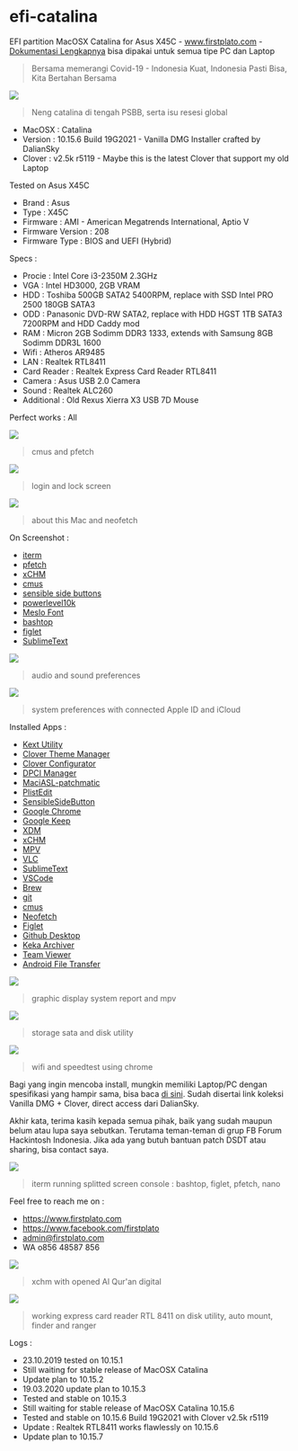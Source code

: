 # efi-catalina

EFI partition MacOSX Catalina for Asus X45C - www.firstplato.com - <a href="https://github.com/ipang-dwi/efi-catalina/wiki" target="_blank">Dokumentasi Lengkapnya</a> bisa dipakai untuk semua tipe PC dan Laptop

> Bersama memerangi Covid-19 - Indonesia Kuat, Indonesia Pasti Bisa, Kita Bertahan Bersama

<img src="https://raw.githubusercontent.com/ipang-dwi/efi-catalina/master/img/v6/1.png" />

> Neng catalina di tengah PSBB, serta isu resesi global

- MacOSX : Catalina
- Version : 10.15.6 Build 19G2021 - Vanilla DMG Installer crafted by DalianSky
- Clover : v2.5k r5119 - Maybe this is the latest Clover that support my old Laptop 

Tested on Asus X45C
- Brand : Asus
- Type : X45C
- Firmware : AMI - American Megatrends International, Aptio V
- Firmware Version : 208
- Firmware Type : BIOS and UEFI (Hybrid)

Specs :
- Procie : Intel Core i3-2350M 2.3GHz
- VGA : Intel HD3000, 2GB VRAM
- HDD : Toshiba 500GB SATA2 5400RPM, replace with SSD Intel PRO 2500 180GB SATA3
- ODD : Panasonic DVD-RW SATA2, replace with HDD HGST 1TB SATA3 7200RPM and HDD Caddy mod
- RAM : Micron 2GB Sodimm DDR3 1333, extends with Samsung 8GB Sodimm DDR3L 1600
- Wifi : Atheros AR9485
- LAN : Realtek RTL8411
- Card Reader : Realtek Express Card Reader RTL8411
- Camera : Asus USB 2.0 Camera
- Sound : Realtek ALC260
- Additional : Old Rexus Xierra X3 USB 7D Mouse

Perfect works : All

<img src="https://raw.githubusercontent.com/ipang-dwi/efi-catalina/master/img/v6/2.png" />

> cmus and pfetch

<img src="https://raw.githubusercontent.com/ipang-dwi/efi-catalina/master/img/v6/0.png" />

> login and lock screen

<img src="https://raw.githubusercontent.com/ipang-dwi/efi-catalina/master/img/v6/3.png" />

> about this Mac and neofetch

On Screenshot :
- <a href="https://iterm2.com" target="blank">iterm</a>
- <a href="https://github.com/dylanaraps/pfetch" target="blank">pfetch</a>
- <a href="https://sourceforge.net/projects/xchm/" target="blank">xCHM</a>
- <a href="https://cmus.github.io/" target="blank">cmus</a>
- <a href="https://github.com/archagon/sensible-side-buttons" target="blank">sensible side buttons</a>
- <a href="http://https://github.com/romkatv/powerlevel10k" target="blank">powerlevel10k</a>
- <a href="http://https://github.com/andreberg/Meslo-Font" target="blank">Meslo Font</a>
- <a href="http://https://github.com/aristocratos/bashtop" target="blank">bashtop</a>
- <a href="http://www.figlet.org/" target="blank">figlet</a> 
- <a href="https://www.sublimetext.com/" target="blank">SublimeText</a>

<img src="https://raw.githubusercontent.com/ipang-dwi/efi-catalina/master/img/v6/4.png" />

> audio and sound preferences

<img src="https://raw.githubusercontent.com/ipang-dwi/efi-catalina/master/img/v6/10.png" />

> system preferences with connected Apple ID and iCloud

Installed Apps :
- <a href="http://cvad-mac.narod.ru/index/0-4" target="blank">Kext Utility</a>
- <a href="https://sourceforge.net/projects/cloverefiboot/" target="blank">Clover Theme Manager</a>
- <a href="https://sourceforge.net/projects/cloverefiboot/" target="blank">Clover Configurator</a>
- <a href="https://sourceforge.net/projects/dpcimanager/" target="blank">DPCI Manager</a>
- <a href="https://bitbucket.org/RehabMan/os-x-maciasl-patchmatic/src" target="blank">MaciASL-patchmatic</a>
- <a href="https://www.fatcatsoftware.com/plisteditpro/" target="blank">PlistEdit</a>
- <a href="https://sensible-side-buttons.archagon.net" target="blank">SensibleSideButton</a>
- <a href="https://www.google.com/chrome/" target="blank">Google Chrome</a>
- <a href="https://keep.google.com/" target="blank">Google Keep</a>
- <a href="http://xdman.sourceforge.net/" target="blank">XDM</a>
- <a href="https://sourceforge.net/projects/xchm/" target="blank">xCHM</a>
- <a href="https://mpv.io" target="blank">MPV</a>
- <a href="https://www.videolan.org/vlc/index.html" target="blank">VLC</a>
- <a href="https://www.sublimetext.com/" target="blank">SublimeText</a>
- <a href="https://code.visualstudio.com/" target="blank">VSCode</a>
- <a href="https://brew.sh/" target="blank">Brew</a>
- <a href="https://git-scm.com/" target="blank">git</a>
- <a href="https://cmus.github.io/" target="blank">cmus</a> 
- <a href="https://github.com/dylanaraps/neofetch" target="blank">Neofetch</a>
- <a href="http://www.figlet.org/" target="blank">Figlet</a>
- <a href="https://desktop.github.com/" target="blank">Github Desktop</a>
- <a href="https://www.keka.io/en/" target="blank">Keka Archiver</a>
- <a href="https://www.teamviewer.com/en-us/download/mac-os/" target="blank">Team Viewer</a>
- <a href="https://www.android.com/filetransfer/" target="blank">Android File Transfer</a>

<img src="https://raw.githubusercontent.com/ipang-dwi/efi-catalina/master/img/v6/5.png" />

> graphic display system report and mpv

<img src="https://raw.githubusercontent.com/ipang-dwi/efi-catalina/master/img/v6/6.png" />

> storage sata and disk utility

<img src="https://raw.githubusercontent.com/ipang-dwi/efi-catalina/master/img/v6/7.png" />

> wifi and speedtest using chrome

Bagi yang ingin mencoba install, mungkin memiliki Laptop/PC dengan spesifikasi yang hampir sama, bisa baca <a href="https://github.com/ipang-dwi/efi-catalina/wiki" target="blank">di sini</a>. Sudah disertai link koleksi Vanilla DMG + Clover, direct access dari DalianSky.

Akhir kata, terima kasih kepada semua pihak, baik yang sudah maupun belum atau lupa saya sebutkan. Terutama teman-teman di grup FB Forum Hackintosh Indonesia. Jika ada yang butuh bantuan patch DSDT atau sharing, bisa contact saya.

<img src="https://raw.githubusercontent.com/ipang-dwi/efi-catalina/master/img/v6/8.png" />

> iterm running splitted screen console : bashtop, figlet, pfetch, nano

Feel free to reach me on :
- https://www.firstplato.com
- https://www.facebook.com/firstplato
- admin@firstplato.com
- WA o856 48587 856

<img src="https://raw.githubusercontent.com/ipang-dwi/efi-catalina/master/img/v6/9.png" />

> xchm with opened Al Qur'an digital

<img src="https://raw.githubusercontent.com/ipang-dwi/efi-catalina/master/img/v6/11.png" />

> working express card reader RTL 8411 on disk utility, auto mount, finder and ranger

Logs :
- 23.10.2019 tested on 10.15.1
- Still waiting for stable release of MacOSX Catalina
- Update plan to 10.15.2
- 19.03.2020 update plan to 10.15.3
- Tested and stable on 10.15.3
- Still waiting for stable release of MacOSX Catalina 10.15.6
- Tested and stable on 10.15.6 Build 19G2021 with Clover v2.5k r5119
- Update : Realtek RTL8411 works flawlessly on 10.15.6
- Update plan to 10.15.7
